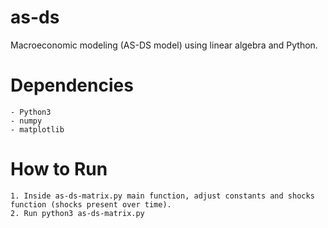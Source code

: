 # as-ds
Macroeconomic modeling (AS-DS model) using linear algebra and Python.

# Dependencies
    - Python3
    - numpy
    - matplotlib

 # How to Run
    1. Inside as-ds-matrix.py main function, adjust constants and shocks function (shocks present over time).
    2. Run python3 as-ds-matrix.py 


